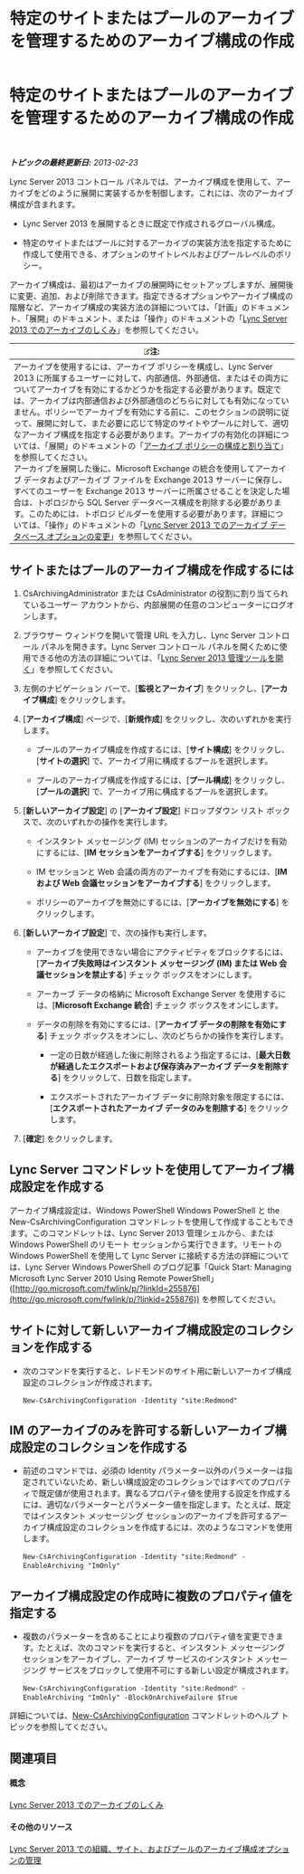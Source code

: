 ﻿---
title: 特定のサイトまたはプールのアーカイブを管理するためのアーカイブ構成の作成
TOCTitle: 特定のサイトまたはプールのアーカイブを管理するためのアーカイブ構成の作成
ms:assetid: c5c864a6-96c7-4bbb-ab7c-61eb1744246c
ms:mtpsurl: https://technet.microsoft.com/ja-jp/library/JJ205251(v=OCS.15)
ms:contentKeyID: 48273540
ms.date: 05/19/2016
mtps_version: v=OCS.15
ms.translationtype: HT
---

# 特定のサイトまたはプールのアーカイブを管理するためのアーカイブ構成の作成

 

_**トピックの最終更新日:** 2013-02-23_

Lync Server 2013 コントロール パネルでは、アーカイブ構成を使用して、アーカイブをどのように展開に実装するかを制御します。これには、次のアーカイブ構成が含まれます。

  - Lync Server 2013 を展開するときに既定で作成されるグローバル構成。

  - 特定のサイトまたはプールに対するアーカイブの実装方法を指定するために作成して使用できる、オプションのサイトレベルおよびプールレベルのポリシー。

アーカイブ構成は、最初はアーカイブの展開時にセットアップしますが、展開後に変更、追加、および削除できます。指定できるオプションやアーカイブ構成の階層など、アーカイブ構成の実装方法の詳細については、「計画」のドキュメント、「展開」のドキュメント、または「操作」のドキュメントの「[Lync Server 2013 でのアーカイブのしくみ](lync-server-2013-how-archiving-works.md)」を参照してください。

<table>
<thead>
<tr class="header">
<th><img src="images/Gg412781.note(OCS.15).gif" title="note" alt="note" />注:</th>
</tr>
</thead>
<tbody>
<tr class="odd">
<td>アーカイブを使用するには、アーカイブ ポリシーを構成し、Lync Server 2013 に所属するユーザーに対して、内部通信、外部通信、またはその両方についてアーカイブを有効にするかどうかを指定する必要があります。既定では、アーカイブは内部通信および外部通信のどちらに対しても有効になっていません。ポリシーでアーカイブを有効にする前に、このセクションの説明に従って、展開に対して、また必要に応じて特定のサイトやプールに対して、適切なアーカイブ構成を指定する必要があります。アーカイブの有効化の詳細については、「展開」のドキュメントの「<a href="lync-server-2013-configuring-and-assigning-archiving-policies.md">アーカイブ ポリシーの構成と割り当て</a>」を参照してください。<br />
アーカイブを展開した後に、Microsoft Exchange の統合を使用してアーカイブ データおよびアーカイブ ファイルを Exchange 2013 サーバーに保存し、すべてのユーザーを Exchange 2013 サーバーに所属させることを決定した場合は、トポロジから SQL Server データベース構成を削除する必要があります。このためには、トポロジ ビルダーを使用する必要があります。詳細については、「操作」のドキュメントの「<a href="lync-server-2013-changing-archiving-database-options.md">Lync Server 2013 でのアーカイブ データベース オプションの変更</a>」を参照してください。</td>
</tr>
</tbody>
</table>


## サイトまたはプールのアーカイブ構成を作成するには

1.  CsArchivingAdministrator または CsAdministrator の役割に割り当てられているユーザー アカウントから、内部展開の任意のコンピューターにログオンします。

2.  ブラウザー ウィンドウを開いて管理 URL を入力し、Lync Server コントロール パネルを開きます。Lync Server コントロール パネルを開くために使用できる他の方法の詳細については、「[Lync Server 2013 管理ツールを開く](lync-server-2013-open-lync-server-administrative-tools.md)」を参照してください。

3.  左側のナビゲーション バーで、\[**監視とアーカイブ**\] をクリックし、\[**アーカイブ構成**\] をクリックします。

4.  \[**アーカイブ構成**\] ページで、\[**新規作成**\] をクリックし、次のいずれかを実行します。
    
      - プールのアーカイブ構成を作成するには、\[**サイト構成**\] をクリックし、\[**サイトの選択**\] で、アーカイブ用に構成するプールを選択します。
    
      - プールのアーカイブ構成を作成するには、\[**プール構成**\] をクリックし、\[**プールの選択**\] で、アーカイブ用に構成するプールを選択します。

5.  \[**新しいアーカイブ設定**\] の \[**アーカイブ設定**\] ドロップダウン リスト ボックスで、次のいずれかの操作を実行します。
    
      - インスタント メッセージング (IM) セッションのアーカイブだけを有効にするには、\[**IM セッションをアーカイブする**\] をクリックします。
    
      - IM セッションと Web 会議の両方のアーカイブを有効にするには、\[**IM および Web 会議セッションをアーカイブする**\] をクリックします。
    
      - ポリシーのアーカイブを無効にするには、\[**アーカイブを無効にする**\] をクリックします。

6.  \[**新しいアーカイブ設定**\] で、次の操作も実行します。
    
      - アーカイブを使用できない場合にアクティビティをブロックするには、\[**アーカイブ失敗時はインスタント メッセージング (IM) または Web 会議セッションを禁止する**\] チェック ボックスをオンにします。
    
      - アーカーブ データの格納に Microsoft Exchange Server を使用するには、\[**Microsoft Exchange 統合**\] チェック ボックスをオンにします。
    
      - データの削除を有効にするには、\[**アーカイブ データの削除を有効にする**\] チェック ボックスをオンにし、次のどちらかの操作を実行します。
        
          - 一定の日数が経過した後に削除されるよう指定するには、\[**最大日数が経過したエクスポートおよび保存済みアーカイブ データを削除する**\] をクリックして、日数を指定します。
        
          - エクスポートされたアーカイブ データに削除対象を限定するには、\[**エクスポートされたアーカイブ データのみを削除する**\] をクリックします。

7.  \[**確定**\] をクリックします。

## Lync Server コマンドレットを使用してアーカイブ構成設定を作成する

アーカイブ構成設定は、Windows PowerShell Windows PowerShell と the New-CsArchivingConfiguration コマンドレットを使用して作成することもできます。このコマンドレットは、Lync Server 2013 管理シェルから、または Windows PowerShell のリモート セッションから実行できます。リモートの Windows PowerShell を使用して Lync Server に接続する方法の詳細については、Lync Server Windows PowerShell のブログ記事「Quick Start: Managing Microsoft Lync Server 2010 Using Remote PowerShell」 ([http://go.microsoft.com/fwlink/p/?linkId=255876](http://go.microsoft.com/fwlink/p/?linkid=255876)) を参照してください。

## サイトに対して新しいアーカイブ構成設定のコレクションを作成する

  - 次のコマンドを実行すると、レドモンドのサイト用に新しいアーカイブ構成設定のコレクションが作成されます。
    
        New-CsArchivingConfiguration -Identity "site:Redmond"

## IM のアーカイブのみを許可する新しいアーカイブ構成設定のコレクションを作成する

  - 前述のコマンドでは、必須の Identity パラメーター以外のパラメーターは指定されていないため、新しい構成設定のコレクションではすべてのプロパティで既定値が使用されます。異なるプロパティ値を使用する設定を作成するには、適切なパラメーターとパラメーター値を指定します。たとえば、既定ではインスタント メッセージング セッションのアーカイブを許可するアーカイブ構成設定のコレクションを作成するには、次のようなコマンドを使用します。
    
        New-CsArchivingConfiguration -Identity "site:Redmond" -EnableArchiving "ImOnly"

## アーカイブ構成設定の作成時に複数のプロパティ値を指定する

  - 複数のパラメーターを含めることにより複数のプロパティ値を変更できます。たとえば、次のコマンドを実行すると、インスタント メッセージング セッションをアーカイブし、アーカイブ サービスのインスタント メッセージング サービスをブロックして使用不可にする新しい設定が構成されます。
    
        New-CsArchivingConfiguration -Identity "site:Redmond" -EnableArchiving "ImOnly" -BlockOnArchiveFailure $True

詳細については、[New-CsArchivingConfiguration](https://docs.microsoft.com/en-us/powershell/module/skype/New-CsArchivingConfiguration) コマンドレットのヘルプ トピックを参照してください。

## 関連項目

#### 概念

[Lync Server 2013 でのアーカイブのしくみ](lync-server-2013-how-archiving-works.md)  

#### その他のリソース

[Lync Server 2013 での組織、サイト、およびプールのアーカイブ構成オプションの管理](lync-server-2013-managing-archiving-configuration-options-for-your-organization-sites-and-pools.md)

